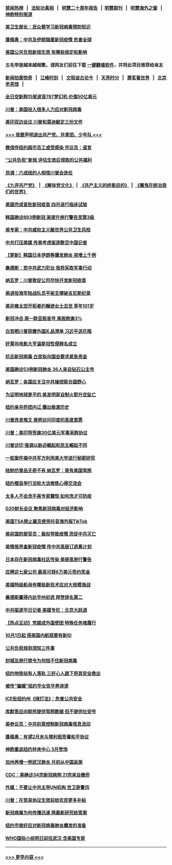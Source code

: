 #### [禁闻热榜](热点新闻.md?=0)  &nbsp;&nbsp;|&nbsp;&nbsp; [法轮功真相](https://github.com/gfw-breaker/truth/blob/master/README.md?=0) &nbsp;&nbsp;|&nbsp;&nbsp; [明慧二十周年报告](https://github.com/gfw-breaker/mh-reports/blob/master/README.md?=0) &nbsp;&nbsp;|&nbsp;&nbsp;[明慧期刊](https://github.com/gfw-breaker/mh-qikan) &nbsp;&nbsp;|&nbsp;&nbsp; [明慧海外之窗](https://github.com/gfw-breaker/mh-news/blob/master/README.md?=0) &nbsp;&nbsp;|&nbsp;&nbsp; [神韵特别报道](https://github.com/gfw-breaker/mh-news/blob/master/shenyun.md?=0)
#### [美卫生部长：民众要学习新冠病毒预防知识](../pages/nsc412/n11895308.md?t=02260531) 
#### [蓬佩奥：中共及伊朗隐匿新冠疫情 危害全球](../pages/nsc412/n11895492.md?t=02260531) 
#### [美国公共负担新规生效 有哪些规定和影响](../pages/nsc412/n11893866.md?t=02260531) 
#### 五毛举报越来越频繁，请网友们前往下载 [一键翻墙软件](https://github.com/gfw-breaker/ssr-accounts)，并将此项目推荐给亲友
#### [新闻拍案惊奇](https://github.com/gfw-breaker/banned-news/blob/master/pages/link4.md) &nbsp;&nbsp;|&nbsp;&nbsp; [江峰时刻](https://github.com/gfw-breaker/banned-news/blob/master/pages/link4.md) &nbsp;&nbsp;|&nbsp;&nbsp; [文昭谈古论今](https://github.com/gfw-breaker/banned-news/blob/master/pages/link4.md) &nbsp;&nbsp;|&nbsp;&nbsp; [天亮时分](https://github.com/gfw-breaker/banned-news/blob/master/pages/link4.md) &nbsp;&nbsp;|&nbsp;&nbsp; [萧茗看世界](https://github.com/gfw-breaker/banned-news/blob/master/pages/link4.md) &nbsp;&nbsp;|&nbsp;&nbsp; [北京老茶馆](https://github.com/gfw-breaker/banned-news/blob/master/pages/link4.md) &nbsp;&nbsp;|&nbsp;&nbsp; 
#### [全日空新购15架波音787梦幻机 价值50亿美元](../pages/nsc412/n11895154.md?t=02260531) 
#### [川普：美国投入很多人力应对新冠病毒](../pages/nsc412/n11894977.md?t=02260531) 
#### [美印双边会议 川普和莫迪敲定三份文件](../pages/nsc412/n11894247.md?t=02260531) 
#### [>>> 我要声明退出共产党、共青团、少年队 <<<](https://github.com/begood0513/goodnews/blob/master/quit/letter.md) 
#### [微信传纽约超市员工或受感染 市议员：谣言](../pages/nsc412/n11893861.md?t=02260531) 
#### [“公共负担”新规  评估生效后领取的公共福利](../pages/nsc412/n11893847.md?t=02260531) 
#### [民调：六成纽约人相信川普会连任](../pages/nsc412/n11893884.md?t=02260531) 
#### [《九评共产党》](https://github.com/begood0513/9ping.md/blob/master/README.md) &nbsp;|&nbsp; [《解体党文化》](../../../../jtdwh.md/blob/master/README.md)  &nbsp;|&nbsp; [《共产主义的终极目的》](../../../../gczydzjmd.md/blob/master/README.md) &nbsp;|&nbsp; [《魔鬼在统治我们的世界》](../../../../mgztzwmdsj.md/blob/master/README.md) 
#### [美国完成首批新冠疫苗 四月进行临床试验](../pages/nsc412/n11893526.md?t=02260531) 
#### [韩国确诊893例新冠 美提升旅行警告至第3级](../pages/nsc412/n11893662.md?t=02260531) 
#### [美专家：中共威权主义酿世界公共卫生风险](../pages/nsc412/n11893474.md?t=02260531) 
#### [中共打压美媒 传美考虑驱逐数百中国记者](../pages/nsc412/n11893178.md?t=02260531) 
#### [【更新】韩国日本伊朗等爆发肺炎 突增上千例](../pages/nsc412/n11890652.md?t=02260531) 
#### [桑德斯：若中共武力犯台 我将采取军事行动](../pages/nsc412/n11893282.md?t=02260531) 
#### [纳瓦罗：川普敦促公司尽快开发新冠疫苗](../pages/nsc412/n11893211.md?t=02260531) 
#### [美退役海军陆战队员平板支撑破吉尼斯纪录](../pages/nsc412/n11893022.md?t=02260531) 
#### [美非裔太空开拓者约翰逊女士去世 享年101岁](../pages/nsc412/n11892917.md?t=02260531) 
#### [新冠冲击 周一欧亚股哀号 美股跌逾3%](../pages/nsc412/n11892648.md?t=02260531) 
#### [白宫晒川普获赠外国礼品清单 习近平送花瓶](../pages/nsc412/n11892985.md?t=02260531) 
#### [好莱坞电影大亨温斯坦性侵罪名成立](../pages/nsc412/n11892907.md?t=02260531) 
#### [抗击新冠病毒 白宫拟向国会要求紧急资金](../pages/nsc412/n11892943.md?t=02260531) 
#### [美国确诊53例新冠肺炎 36人来自钻石公主号](../pages/nsc412/n11892877.md?t=02260531) 
#### [纳瓦罗：各国应关注中共操控联合国野心](../pages/nsc412/n11892856.md?t=02260531) 
#### [为证明地球是平的 美发明家自制火箭升空坠亡](../pages/nsc412/n11892645.md?t=02260531) 
#### [纽约亲共侨团内讧 爆出偷渡历史](../pages/nsc412/n11891235.md?t=02260531) 
#### [川普连发推文 表明访问印度的高度意愿](../pages/nsc412/n11891927.md?t=02260531) 
#### [川普：美印将签逾30亿美元军事采购协议](../pages/nsc412/n11892494.md?t=02260531) 
#### [川普访印 强调以胁迫崛起和民主崛起不同](../pages/nsc412/n11891855.md?t=02260531) 
#### [一桩案件揭中共军方利用美大学进行秘密研究](../pages/nsc412/n11891206.md?t=02260531) 
#### [陆制仿冒品无奇不有 纳瓦罗：竟有美国驾照](../pages/nsc412/n11890953.md?t=02260531) 
#### [纽约橙县举行法轮大法修炼心得交流会](../pages/nsc412/n11890760.md?t=02260531) 
#### [太多人不会洗手美专家震惊 如何洗才可防疫](../pages/nsc412/n11875866.md?t=02260531) 
#### [G20财长会议 聚焦新冠病毒对经济影响](../pages/nsc412/n11890400.md?t=02260531) 
#### [美国TSA禁止雇员使用抖音海外版TikTok](../pages/nsc412/n11890500.md?t=02260531) 
#### [美前国防部官员：极权导致疫情 恐促中共灭亡](../pages/nsc412/n11889092.md?t=02260531) 
#### [美情报界查新冠疫情 传中共高层订逃离计划](../pages/nsc412/n11888161.md?t=02260531) 
#### [日本存在新冠病毒社区传染 美提高旅行警告](../pages/nsc412/n11889917.md?t=02260531) 
#### [应聘这七家公司 最高可获6万美元签约奖金](../pages/nsc412/n11879446.md?t=02260531) 
#### [美福特级航母有哪些新技术应对大规模海战](../pages/nsc412/n11882087.md?t=02260531) 
#### [桑德斯赢得内达华州初选 拜登排名第二](../pages/nsc412/n11888760.md?t=02260531) 
#### [中共驱逐华日记者 美媒专栏：北京大跃退](../pages/nsc412/n11888453.md?t=02260531) 
#### [【热点互动】党媒成外国使团 特殊任务难履行](../pages/nsc412/n11888306.md?t=02260531) 
#### [10月1日起 搭美国内航班要有新ID](../pages/nsc412/n11888243.md?t=02260531) 
#### [公共负担规则须知三件事](../pages/nsc412/n11888123.md?t=02260531) 
#### [封城及旅行禁令为何挡不住新冠病毒](../pages/nsc412/n11888067.md?t=02260531) 
#### [纽约地铁站有人落轨   三好心人跳下将其安全救出](../pages/nsc412/n11888088.md?t=02260531) 
#### [被传“骗婚”纽约华女告华男诽谤](../pages/nsc412/n11887303.md?t=02260531) 
#### [ICE批纽约州《绿灯法》：危害公共安全](../pages/nsc412/n11887285.md?t=02260531) 
#### [库默答应向联邦提供驾照数据 但不提供社安号](../pages/nsc412/n11887269.md?t=02260531) 
#### [美参议员：中共刻意控制新冠病毒信息流动](../pages/nsc412/n11887949.md?t=02260531) 
#### [蓬佩奥：有望2月末与塔利班签署和平协议](../pages/nsc412/n11887248.md?t=02260531) 
#### [神韵重返纽约林肯中心 3月登场](../pages/nsc412/n11885013.md?t=02260531) 
#### [加州再增一例武汉肺炎 月初从中国返美](../pages/nsc412/n11886929.md?t=02260531) 
#### [CDC：美确诊34宗新冠病例 21宗来自撤侨](../pages/nsc412/n11886795.md?t=02260531) 
#### [外媒：不要让中共主导UN机构 世卫是警讯](../pages/nsc412/n11886401.md?t=02260531) 
#### [川普：在贸易协议生效前给农民更多补贴](../pages/nsc412/n11886549.md?t=02260531) 
#### [新冠病毒为何传播迅速 两最新研究给答案](../pages/nsc412/n11886505.md?t=02260531) 
#### [纽约市做好应对新冠病毒肺炎爆发的准备](../pages/nsc412/n11885019.md?t=02260531) 
#### [WHO国际小组明日前往武汉 含美国专家](../pages/nsc412/n11886380.md?t=02260531) 

----
#### [ >>> 更早内容 <<< ](../indexes/nsc412-earlier.md)
